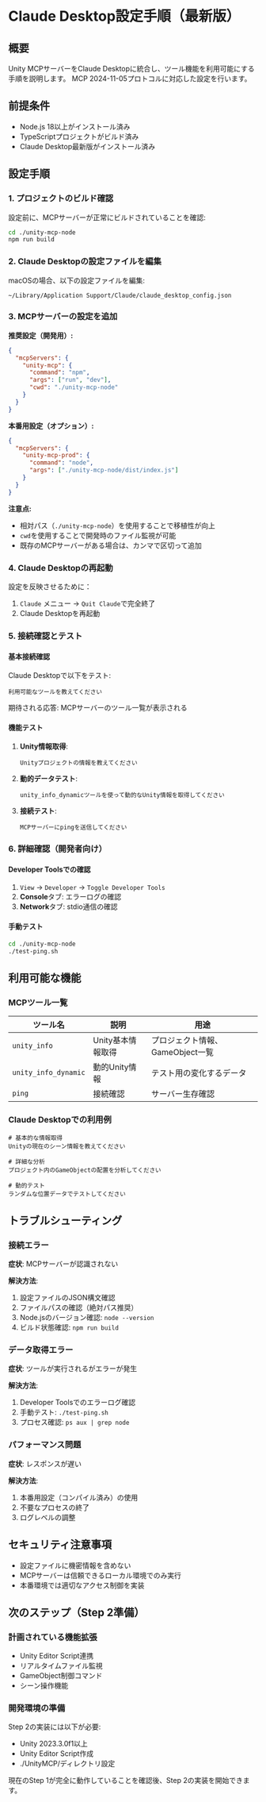 # Claude Desktop設定手順（最新版）

## 概要

Unity MCPサーバーをClaude Desktopに統合し、ツール機能を利用可能にする手順を説明します。
MCP 2024-11-05プロトコルに対応した設定を行います。

## 前提条件

- Node.js 18以上がインストール済み
- TypeScriptプロジェクトがビルド済み
- Claude Desktop最新版がインストール済み

## 設定手順

### 1. プロジェクトのビルド確認

設定前に、MCPサーバーが正常にビルドされていることを確認:

```bash
cd ./unity-mcp-node
npm run build
```

### 2. Claude Desktopの設定ファイルを編集

macOSの場合、以下の設定ファイルを編集:

```
~/Library/Application Support/Claude/claude_desktop_config.json
```

### 3. MCPサーバーの設定を追加

**推奨設定（開発用）:**
```json
{
  "mcpServers": {
    "unity-mcp": {
      "command": "npm",
      "args": ["run", "dev"],
      "cwd": "./unity-mcp-node"
    }
  }
}
```

**本番用設定（オプション）:**
```json
{
  "mcpServers": {
    "unity-mcp-prod": {
      "command": "node",
      "args": ["./unity-mcp-node/dist/index.js"]
    }
  }
}
```

**注意点:**
- 相対パス（`./unity-mcp-node`）を使用することで移植性が向上
- `cwd`を使用することで開発時のファイル監視が可能
- 既存のMCPサーバーがある場合は、カンマで区切って追加

### 4. Claude Desktopの再起動

設定を反映させるために：

1. `Claude` メニュー → `Quit Claude`で完全終了
2. Claude Desktopを再起動

### 5. 接続確認とテスト

#### 基本接続確認
Claude Desktopで以下をテスト:

```
利用可能なツールを教えてください
```

期待される応答: MCPサーバーのツール一覧が表示される

#### 機能テスト

1. **Unity情報取得**:
   ```
   Unityプロジェクトの情報を教えてください
   ```

2. **動的データテスト**:
   ```
   unity_info_dynamicツールを使って動的なUnity情報を取得してください
   ```

3. **接続テスト**:
   ```
   MCPサーバーにpingを送信してください
   ```

### 6. 詳細確認（開発者向け）

#### Developer Toolsでの確認

1. `View` → `Developer` → `Toggle Developer Tools`
2. **Console**タブ: エラーログの確認
3. **Network**タブ: stdio通信の確認

#### 手動テスト

```bash
cd ./unity-mcp-node
./test-ping.sh
```

## 利用可能な機能

### MCPツール一覧

| ツール名 | 説明 | 用途 |
|----------|------|------|
| `unity_info` | Unity基本情報取得 | プロジェクト情報、GameObject一覧 |
| `unity_info_dynamic` | 動的Unity情報 | テスト用の変化するデータ |
| `ping` | 接続確認 | サーバー生存確認 |

### Claude Desktopでの利用例

```
# 基本的な情報取得
Unityの現在のシーン情報を教えてください

# 詳細な分析
プロジェクト内のGameObjectの配置を分析してください

# 動的テスト
ランダムな位置データでテストしてください
```

## トラブルシューティング

### 接続エラー

**症状**: MCPサーバーが認識されない

**解決方法**:
1. 設定ファイルのJSON構文確認
2. ファイルパスの確認（絶対パス推奨）
3. Node.jsのバージョン確認: `node --version`
4. ビルド状態確認: `npm run build`

### データ取得エラー

**症状**: ツールが実行されるがエラーが発生

**解決方法**:
1. Developer Toolsでのエラーログ確認
2. 手動テスト: `./test-ping.sh`
3. プロセス確認: `ps aux | grep node`

### パフォーマンス問題

**症状**: レスポンスが遅い

**解決方法**:
1. 本番用設定（コンパイル済み）の使用
2. 不要なプロセスの終了
3. ログレベルの調整

## セキュリティ注意事項

- 設定ファイルに機密情報を含めない
- MCPサーバーは信頼できるローカル環境でのみ実行
- 本番環境では適切なアクセス制御を実装

## 次のステップ（Step 2準備）

### 計画されている機能拡張

- Unity Editor Script連携
- リアルタイムファイル監視
- GameObject制御コマンド
- シーン操作機能

### 開発環境の準備

Step 2の実装には以下が必要:
- Unity 2023.3.0f1以上
- Unity Editor Script作成
- ./UnityMCP/ディレクトリ設定

現在のStep 1が完全に動作していることを確認後、Step 2の実装を開始できます。